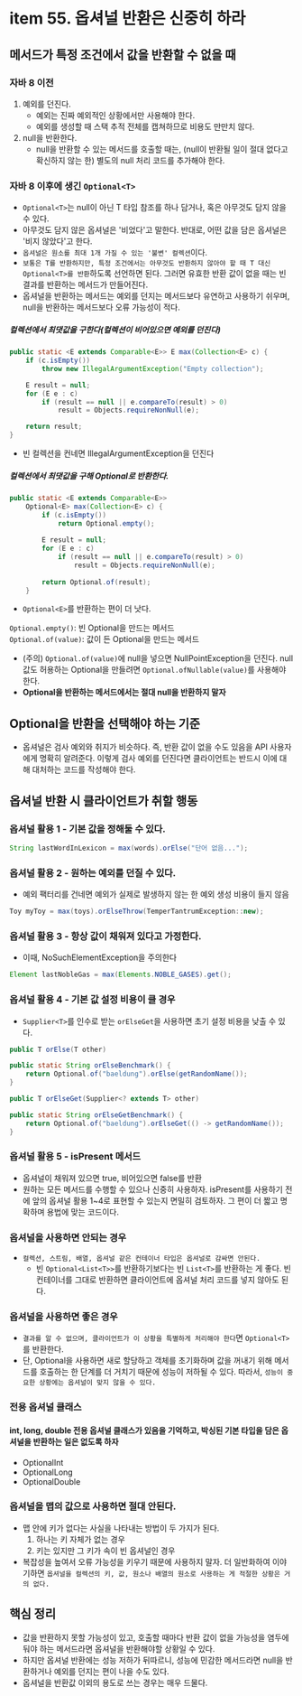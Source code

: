 # item 55. 옵셔널 반환은 신중히 하라

## 메서드가 특정 조건에서 값을 반환할 수 없을 때
### 자바 8 이전
1. 예외를 던진다.
    - 예외는 진짜 예외적인 상황에서만 사용해야 한다.
    - 예외를 생성할 때 스택 추적 전체를 캡쳐하므로 비용도 만만치 않다.
2. null을 반환한다.
    - null을 반환할 수 있는 메서드를 호출할 때는, (null이 반환될 일이 절대 없다고 확신하지 않는 한) 별도의 null 처리 코드를 추가해야 한다.

### 자바 8 이후에 생긴 `Optional<T>`
- `Optional<T>`는 null이 아닌 T 타입 참조를 하나 담거나, 혹은 아무것도 담지 않을 수 있다.
- 아무것도 담지 않은 옵셔널은 '비었다'고 말한다. 반대로, 어떤 값을 담은 옵셔널은 '비지 않았다'고 한다.
- `옵셔널은 원소를 최대 1개 가질 수 있는 '불변' 컬렉션`이다.
- `보통은 T를 반환하지만, 특정 조건에서는 아무것도 반환하지 않아야 할 때 T 대신 Optional<T>를 반환`하도록 선언하면 된다. 그러면 유효한 반환 값이 없을 때는 빈 결과를 반환하는 메서드가 만들어진다.
- 옵셔널을 반환하는 메서드는 예외를 던지는 메서드보다 유연하고 사용하기 쉬우며, null을 반환하는 메서드보다 오류 가능성이 적다.

##### 컬렉션에서 최댓값을 구한다(컬렉션이 비어있으면 예외를 던진다)
```java
public static <E extends Comparable<E>> E max(Collection<E> c) {
    if (c.isEmpty())
        throw new IllegalArgumentException("Empty collection");

    E result = null;
    for (E e : c)
        if (result == null || e.compareTo(result) > 0)
            result = Objects.requireNonNull(e);

    return result;
}
```
- 빈 컬렉션을 컨네면 IllegalArgumentException을 던진다

##### 컬렉션에서 최댓값을 구해 Optional<E>로 반환한다.
```java
public static <E extends Comparable<E>>
    Optional<E> max(Collection<E> c) {
        if (c.isEmpty())
            return Optional.empty();
    
        E result = null;
        for (E e : c)
            if (result == null || e.compareTo(result) > 0)
                result = Objects.requireNonNull(e);
    
        return Optional.of(result);
    }
```
-  `Optional<E>`를 반환하는 편이 더 낫다.

`Optional.empty()`: 빈 Optional을 만드는 메서드   
`Optional.of(value)`: 값이 든 Optional을 만드는 메서드
   - (주의) `Optional.of(value)`에 null을 넣으면 NullPointException을 던진다. null 값도 허용하는 Optional을 만들려면 `Optional.ofNullable(value)`를 사용해야 한다.
   - **Optional을 반환하는 메서드에서는 절대 null을 반환하지 말자**


## Optional을 반환을 선택해야 하는 기준
- 옵셔널은 검사 예외와 취지가 비슷하다. 즉, 반환 값이 없을 수도 있음을 API 사용자에게 명확히 알려준다. 이렇게 검사 예외를 던진다면 클라이언트는 반드시 이에 대해 대처하는 코드를 작성해야 한다.

## 옵셔널 반환 시 클라이언트가 취할 행동
### 옵셔널 활용 1 - 기본 값을 정해둘 수 있다.
```java
String lastWordInLexicon = max(words).orElse("단어 없음...");
```

### 옵셔널 활용 2 - 원하는 예외를 던질 수 있다.
- 예외 팩터리를 건네면 예외가 실제로 발생하지 않는 한 예외 생성 비용이 들지 않음
```java
Toy myToy = max(toys).orElseThrow(TemperTantrumException::new);
```

### 옵셔널 활용 3 - 항상 값이 채워져 있다고 가정한다.
- 이때, NoSuchElementException을 주의한다
```java
Element lastNobleGas = max(Elements.NOBLE_GASES).get();
```

### 옵셔널 활용 4 - 기본 값 설정 비용이 클 경우
- `Supplier<T>`를 인수로 받는 `orElseGet`을 사용하면 초기 설정 비용을 낮출 수 있다.
```java
public T orElse(T other)

public static String orElseBenchmark() {
    return Optional.of("baeldung").orElse(getRandomName());
}
```
```java
public T orElseGet(Supplier<? extends T> other)

public static String orElseGetBenchmark() {
    return Optional.of("baeldung").orElseGet(() -> getRandomName());
}
```


### 옵셔널 활용 5 - isPresent 메서드
- 옵셔널이 채워져 있으면 true, 비어있으면 false를 반환
- 원하는 모든 메서드를 수행할 수 있으나 신중히 사용하자. isPresent를 사용하기 전에 앞의 옵셔널 활용 1~4로 표현할 수 있는지 면밀히 검토하자. 그 편이 더 짧고 명확하며 용법에 맞는 코드이다.


### 옵셔널을 사용하면 안되는 경우
- `컬렉션, 스트림, 배열, 옵셔널 같은 컨테이너 타입은 옵셔널로 감싸면 안된다.`
   - 빈 `Optional<List<T>>`를 반환하기보다는 빈 `List<T>`를 반환하는 게 좋다. 빈 컨테이너를 그대로 반환하면 클라이언트에 옵셔널 처리 코드를 넣지 않아도 된다.

### 옵셔널을 사용하면 좋은 경우
- `결과를 알 수 없으며, 클라이언트가 이 상황을 특별하게 처리해야 한다`면 `Optional<T>`를 반환한다.
- 단, Optional을 사용하면 새로 할당하고 객체를 초기화하며 값을 꺼내기 위해 메서드를 호출하는 한 단계를 더 거치기 때문에 성능이 저하될 수 있다. 따라서, `성능이 중요한 상황에는 옵셔널이 맞지 않을 수 있다.`

### 전용 옵셔널 클래스
#### int, long, double 전용 옵셔널 클래스가 있음을 기억하고, 박싱된 기본 타입을 담은 옵셔널을 반환하는 일은 없도록 하자
- OptionalInt
- OptionalLong
- OptionalDouble

### 옵셔널을 맵의 값으로 사용하면 절대 안된다.
- 맵 안에 키가 없다는 사실을 나타내는 방법이 두 가지가 된다.
   1. 하나는 키 자체가 없는 경우
   2. 키는 있지만 그 키가 속이 빈 옵셔널인 경우
- 복잡성을 높여서 오류 가능성을 키우기 때문에 사용하지 말자. 더 일반화하여 이야기하면 `옵셔널을 컬렉션의 키, 값, 원소나 배열의 원소로 사용하는 게 적절한 상황은 거의 없다.`

## 핵심 정리
- 값을 반환하지 못할 가능성이 있고, 호출할 때마다 반환 값이 없을 가능성을 염두에 둬야 하는 메서드라면 옵셔널을 반환해야할 상황일 수 있다.
- 하지만 옵셔널 반환에는 성능 저하가 뒤따르니, 성능에 민감한 메서드라면 null을 반환하거나 예외를 던지는 편이 나을 수도 있다.
- 옵셔널을 반환값 이외의 용도로 쓰는 경우는 매우 드물다.
